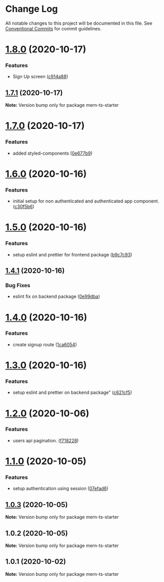 # Change Log

All notable changes to this project will be documented in this file.
See [Conventional Commits](https://conventionalcommits.org) for commit guidelines.

# [1.8.0](https://github.com/riodel27/mern-starter-monorepo/compare/v1.7.1...v1.8.0) (2020-10-17)


### Features

* Sign Up screen ([c914a88](https://github.com/riodel27/mern-starter-monorepo/commit/c914a8835a8910fe7a46d956b076d08496d14dfc))





## [1.7.1](https://github.com/riodel27/mern-starter-monorepo/compare/v1.7.0...v1.7.1) (2020-10-17)

**Note:** Version bump only for package mern-ts-starter





# [1.7.0](https://github.com/riodel27/mern-starter-monorepo/compare/v1.6.0...v1.7.0) (2020-10-17)


### Features

* added styled-components ([0e677b9](https://github.com/riodel27/mern-starter-monorepo/commit/0e677b9399f693a7fbfa8a02fa6efdb38285e7ee))





# [1.6.0](https://github.com/riodel27/mern-starter-monorepo/compare/v1.5.0...v1.6.0) (2020-10-16)


### Features

* initial setup for non authenticated and authenticated app component. ([c30f5b6](https://github.com/riodel27/mern-starter-monorepo/commit/c30f5b673acd3b521d0db67bfdf4972753f93ca7))





# [1.5.0](https://github.com/riodel27/mern-starter-monorepo/compare/v1.4.1...v1.5.0) (2020-10-16)


### Features

* setup eslint and prettier for frontend package ([b9c7c93](https://github.com/riodel27/mern-starter-monorepo/commit/b9c7c9349bf6ba761f75fff2fa726130e355481a))





## [1.4.1](https://github.com/riodel27/mern-starter-monorepo/compare/v1.4.0...v1.4.1) (2020-10-16)


### Bug Fixes

* eslint fix on backend package ([0e99dba](https://github.com/riodel27/mern-starter-monorepo/commit/0e99dba22b3a5fe1c9e9bb51f77efef73a079c35))





# [1.4.0](https://github.com/riodel27/mern-starter-monorepo/compare/v1.3.0...v1.4.0) (2020-10-16)


### Features

* create signup route ([1ca6054](https://github.com/riodel27/mern-starter-monorepo/commit/1ca605490a37548dee2316792f66d5a2fa2f0967))





# [1.3.0](https://github.com/riodel27/mern-starter-monorepo/compare/v1.2.0...v1.3.0) (2020-10-16)


### Features

* setup eslint and prettier on backend package" ([c621cf5](https://github.com/riodel27/mern-starter-monorepo/commit/c621cf521a63aeec6137667d8021f21b79b2930b))





# [1.2.0](https://github.com/riodel27/mern-starter-monorepo/compare/v1.1.0...v1.2.0) (2020-10-06)


### Features

* users api pagination. ([f718228](https://github.com/riodel27/mern-starter-monorepo/commit/f718228cf40cd1e6cf10cdcf875a9a588ce2e708))





# [1.1.0](https://github.com/riodel27/mern-starter-monorepo/compare/v1.0.3...v1.1.0) (2020-10-05)


### Features

* setup authentication using session ([07efad6](https://github.com/riodel27/mern-starter-monorepo/commit/07efad68a13180589db8e08a783ebd34586378bb))





## [1.0.3](https://github.com/riodel27/mern-starter-monorepo/compare/v1.0.2...v1.0.3) (2020-10-05)

**Note:** Version bump only for package mern-ts-starter





## 1.0.2 (2020-10-05)

**Note:** Version bump only for package mern-ts-starter





## 1.0.1 (2020-10-02)

**Note:** Version bump only for package mern-ts-starter
